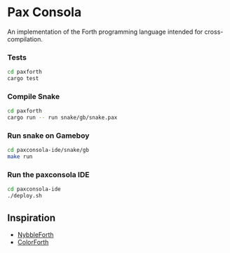 # Pax Consola

An implementation of the Forth programming language intended for cross-compilation.

### Tests

```sh
cd paxforth
cargo test
```

### Compile Snake

```sh
cd paxforth
cargo run -- run snake/gb/snake.pax
```

### Run snake on Gameboy

```sh
cd paxconsola-ide/snake/gb
make run
```

### Run the paxconsola IDE

```sh
cd paxconsola-ide
./deploy.sh
```

## Inspiration

* [NybbleForth](https://github.com/larsbrinkhoff/nybbleForth)
* [ColorForth](https://web.archive.org/web/20160310112802/http://colorforth.com/inst.htm)
